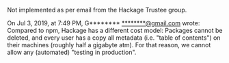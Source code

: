 Not implemented as per email from the Hackage Trustee group.

On Jul 3, 2019, at 7:49 PM, G******** <********@gmail.com> wrote:
Compared to npm, Hackage has a different cost model: Packages cannot
be deleted, and every user has a copy all metadata (i.e. "table of
contents") on their machines (roughly half a gigabyte atm). For that
reason, we cannot allow any (automated) "testing in production".
